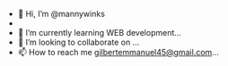- 👋 Hi, I’m @mannywinks
-
- 🌱 I’m currently learning WEB development...
- 💞️ I’m looking to collaborate on ...
- 📫 How to reach me gilbertemmanuel45@gmail.com...

<!---
mannywinks/mannywinks is a ✨ special ✨ repository because its `README.md` (this file) appears on your GitHub profile.
You can click the Preview link to take a look at your changes.
--->
